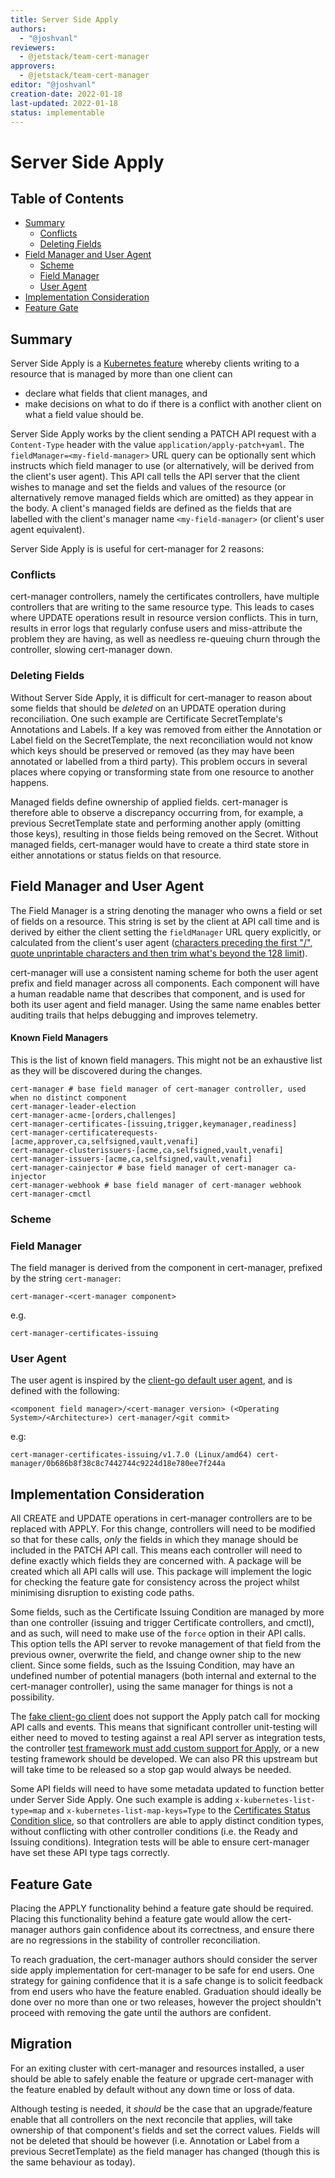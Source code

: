 ```yaml
---
title: Server Side Apply
authors:
  - "@joshvanl"
reviewers:
  - @jetstack/team-cert-manager
approvers:
  - @jetstack/team-cert-manager
editor: "@joshvanl"
creation-date: 2022-01-18
last-updated: 2022-01-18
status: implementable
---
```


# Server Side Apply

## Table of Contents

<!-- toc -->
- [Summary](#summary)
  * [Conflicts](#conflicts)
  * [Deleting Fields](#deleting-fields)
- [Field Manager and User Agent](#field-manager-and-user-agent)
  * [Scheme](#scheme)
  * [Field Manager](#field-manager)
  * [User Agent](#user-agent)
- [Implementation Consideration](#implementation-consideration)
- [Feature Gate](#feature-gate)
<!-- /toc -->

## Summary

Server Side Apply is a [Kubernetes
feature](https://kubernetes.io/docs/reference/using-api/server-side-apply/)
whereby clients writing to a resource that is managed by more than one client
can

- declare what fields that client manages, and
- make decisions on what to do if there is a conflict with another client on
  what a field value should be.

Server Side Apply works by the client sending a PATCH API request with a
`Content-Type` header with the value `application/apply-patch+yaml`. The
`fieldManager=<my-field-manager>` URL query can be optionally sent which
instructs which field manager to use (or alternatively, will be derived from the
client's user agent). This API call tells the API server that the client wishes
to manage and set the fields and values of the resource (or alternatively remove
managed fields which are omitted) as they appear in the body. A client's managed
fields are defined as the fields that are labelled with the client's manager
name `<my-field-manager>` (or client's user agent equivalent).

Server Side Apply is is useful for cert-manager for 2 reasons:

### Conflicts

cert-manager controllers, namely the certificates controllers, have multiple
controllers that are writing to the same resource type. This leads to cases
where UPDATE operations result in resource version conflicts. This in turn,
results in error logs that regularly confuse users and miss-attribute the
problem they are having, as well as needless re-queuing churn through the
controller, slowing cert-manager down.

### Deleting Fields

Without Server Side Apply, it is difficult for cert-manager to reason about some
fields that should be _deleted_ on an UPDATE operation during reconciliation.
One such example are Certificate SecretTemplate's Annotations and Labels. If a
key was removed from either the Annotation or Label field on the SecretTemplate,
the next reconciliation would not know which keys should be preserved or removed
(as they may have been annotated or labelled from a third party). This problem
occurs in several places where copying or transforming state from one resource
to another happens.

Managed fields define ownership of applied fields. cert-manager is therefore
able to observe a discrepancy occurring from, for example, a previous
SecretTemplate state and performing another apply (omitting those keys),
resulting in those fields being removed on the Secret. Without managed fields,
cert-manager would have to create a third state store in either annotations or
status fields on that resource.

## Field Manager and User Agent

The Field Manager is a string denoting the manager who owns a field or set of
fields on a resource. This string is set by the client at API call time and is
derived by either the client setting the `fieldManager` URL query explicitly, or
calculated from the client's user agent ([characters preceding the first "/",
quote unprintable characters and then trim what's beyond the 128
limit](https://github.com/kubernetes/kubernetes/blob/9a75e7b0fd1b567f774a3373be640e19b33e7ef1/staging/src/k8s.io/apiserver/pkg/endpoints/handlers/create.go#L252)).

cert-manager will use a consistent naming scheme for both the user agent prefix
and field manager across all components. Each component will have a human
readable name that describes that component, and is used for both its user agent
and field manager. Using the same name enables better auditing trails that helps
debugging and improves telemetry.

#### Known Field Managers

This is the list of known field managers. This might not be an exhaustive list
as they will be discovered during the changes.

```text
cert-manager # base field manager of cert-manager controller, used when no distinct component
cert-manager-leader-election
cert-manager-acme-[orders,challenges]
cert-manager-certificates-[issuing,trigger,keymanager,readiness]
cert-manager-certificaterequests-[acme,approver,ca,selfsigned,vault,venafi]
cert-manager-clusterissuers-[acme,ca,selfsigned,vault,venafi]
cert-manager-issuers-[acme,ca,selfsigned,vault,venafi]
cert-manager-cainjector # base field manager of cert-manager ca-injector
cert-manager-webhook # base field manager of cert-manager webhook
cert-manager-cmctl
```


### Scheme

### Field Manager

The field manager is derived from the component in cert-manager, prefixed by the
string `cert-manager`:

```text
cert-manager-<cert-manager component>
```

e.g.

```text
cert-manager-certificates-issuing
```

### User Agent

The user agent is inspired by the [client-go default user
agent](https://github.com/kubernetes/client-go/blob/664b1a6c8ce9c92ce65bef3f9833b402449c98d2/rest/config.go#L499),
and is defined with the following:

```text
<component field manager>/<cert-manager version> (<Operating System>/<Architecture>) cert-manager/<git commit>
```

e.g:

```text
cert-manager-certificates-issuing/v1.7.0 (Linux/amd64) cert-manager/0b686b8f38c8c7442744c9224d18e780ee7f244a
```

## Implementation Consideration

All CREATE and UPDATE operations in cert-manager controllers are to be replaced
with APPLY. For this change, controllers will need to be modified so that for
these calls, _only_ the fields in which they manage should be included in the
PATCH API call. This means each controller will need to define exactly which
fields they are concerned with. A package will be created which all API calls
will use. This package will implement the logic for checking the feature gate
for consistency across the project whilst minimising disruption to existing code
paths.

Some fields, such as the Certificate Issuing Condition are managed by more than
one controller (issuing and trigger Certificate controllers, and cmctl), and as
such, will need to make use of the `force` option in their API calls. This
option tells the API server to revoke management of that field from the previous
owner, overwrite the field, and change owner ship to the new client. Since some
fields, such as the Issuing Condition, may have an undefined number of potential
managers (both internal and external to the cert-manager controller), using the
same manager for things is not a possibility.

The [fake client-go client](https://github.com/kubernetes/client-go/issues/970)
does not support the Apply patch call for mocking API calls and events. This
means that significant controller unit-testing will either need to moved to
testing against a real API server as integration tests, the controller
[test framework must add custom support for Apply](https://github.com/jetstack/cert-manager/blob/master/pkg/controller/test/context_builder.go),
or a new testing framework should be developed. We can also PR this upstream but
will take time to be released so a stop gap would always be needed.

Some API fields will need to have some metadata updated to function better under
Server Side Apply. One such example is adding `x-kubernetes-list-type=map` and
`x-kubernetes-list-map-keys=Type` to the [Certificates Status Condition
slice](https://github.com/jetstack/cert-manager/blob/0ca1ce9a6a1d7c311afd4b3e786975759249132a/pkg/apis/certmanager/v1/types_certificate.go#L385),
so that controllers are able to apply distinct condition types, without
conflicting with other controller conditions (i.e. the Ready and Issuing
conditions). Integration tests will be able to ensure cert-manager have set
these API type tags correctly.

## Feature Gate

Placing the APPLY functionality behind a feature gate should be required.
Placing this functionality behind a feature gate would allow the cert-manager
authors gain confidence about its correctness, and ensure there are no
regressions in the stability of controller reconciliation.

To reach graduation, the cert-manager authors should consider the server side
apply implementation for cert-manager to be safe for end users. One strategy for
gaining confidence that it is a safe change is to solicit feedback from end
users who have the feature enabled. Graduation should ideally be done over no
more than one or two releases, however the project shouldn't proceed with
removing the gate until the authors are confident.

## Migration

For an exiting cluster with cert-manager and resources installed, a user should
be able to safely enable the feature or upgrade cert-manager with the feature
enabled by default without any down time or loss of data.

Although testing is needed, it _should_ be the case that an upgrade/feature
enable that all controllers on the next reconcile that applies, will take
ownership of that component's fields and set the correct values. Fields will not
be deleted that should be however (i.e. Annotation or Label from a previous
SecretTemplate) as the field manager has changed (though this is the same
behaviour as today).
